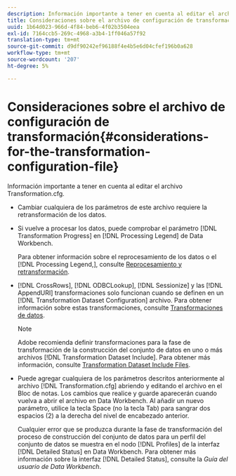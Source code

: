 ```yaml
---
description: Información importante a tener en cuenta al editar el archivo Transformation.cfg.
title: Consideraciones sobre el archivo de configuración de transformación
uuid: 1b64d023-966d-4f84-beb6-4f02b3504eea
exl-id: 7164ccb5-269c-4968-a3b4-1ff046a57f92
translation-type: tm+mt
source-git-commit: d9df90242ef96188f4e4b5e6d04cfef196b0a628
workflow-type: tm+mt
source-wordcount: '207'
ht-degree: 5%

---
```


# Consideraciones sobre el archivo de configuración de transformación{#considerations-for-the-transformation-configuration-file}

Información importante a tener en cuenta al editar el archivo Transformation.cfg.

* Cambiar cualquiera de los parámetros de este archivo requiere la retransformación de los datos.
* Si vuelve a procesar los datos, puede comprobar el parámetro [!DNL Transformation Progress] en [!DNL Processing Legend] de Data Workbench.

   Para obtener información sobre el reprocesamiento de los datos o el [!DNL Processing Legend,], consulte [Reprocesamiento y retransformación](../../../home/c-dataset-const-proc/c-reproc-retrans/c-unst-reproc-retrans.md).

* [!DNL CrossRows],  [!DNL ODBCLookup],  [!DNL Sessionize] y las  [!DNL AppendURI] transformaciones solo funcionan cuando se definen en un  [!DNL Transformation Dataset Configuration] archivo. Para obtener información sobre estas transformaciones, consulte [Transformaciones de datos](../../../home/c-dataset-const-proc/c-data-trans/c-abt-transf.md).

   >[!NOTE]
   >
   >Adobe recomienda definir transformaciones para la fase de transformación de la construcción del conjunto de datos en uno o más archivos [!DNL Transformation Dataset Include]. Para obtener más información, consulte [Transformation Dataset Include Files](../../../home/c-dataset-const-proc/c-dataset-inc-files/c-types-dataset-inc-files/c-trans-dataset-inc-files.md#concept-c64aa78ed9ce40b8a0f4932c82ff5ace).

* Puede agregar cualquiera de los parámetros descritos anteriormente al archivo [!DNL Transformation.cfg] abriendo y editando el archivo en el Bloc de notas. Los cambios que realice y guarde aparecerán cuando vuelva a abrir el archivo en Data Workbench. Al añadir un nuevo parámetro, utilice la tecla Space (no la tecla Tab) para sangrar dos espacios (2) a la derecha del nivel de encabezado anterior.

   Cualquier error que se produzca durante la fase de transformación del proceso de construcción del conjunto de datos para un perfil del conjunto de datos se muestra en el nodo [!DNL Profiles] de la interfaz [!DNL Detailed Status] en Data Workbench. Para obtener más información sobre la interfaz [!DNL Detailed Status], consulte la *Guía del usuario de Data Workbench*.
